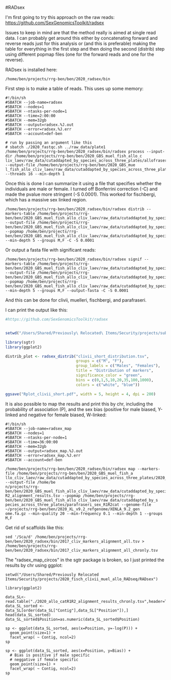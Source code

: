 #RADsex

I'm first going to try this approach on the raw reads: https://github.com/SexGenomicsToolkit/radsex

Issues to keep in mind are that the method really is aimed at single read data.  I can probably get around this either by concatenating forward and reverse reads just for this analysis or (and this is preferable) making the table for everything in the first step and then doing the second (distrib) step using different popmap files (one for the forward reads and one for the reverse).

RADsex is installed here:
```
/home/ben/projects/rrg-ben/ben/2020_radsex/bin
```

First step is to make a table of reads.  This uses up some memory:
```
#!/bin/sh
#SBATCH --job-name=radsex
#SBATCH --nodes=1
#SBATCH --ntasks-per-node=1
#SBATCH --time=2:00:00
#SBATCH --mem=32gb
#SBATCH --output=radsex.%J.out
#SBATCH --error=radsex.%J.err
#SBATCH --account=def-ben

# run by passing an argument like this
# sbatch ./2020_fastqc.sh ../raw_data/plate1
/home/ben/projects/rrg-ben/ben/2020_radsex/bin/radsex process --input-dir /home/ben/projects/rrg-ben/ben/2020_GBS_muel_fish_allo_c
liv_laev/raw_data/cutaddapted_by_species_across_three_plates/allofraseri --output-file /home/ben/projects/rrg-ben/ben/2020_GBS_mue
l_fish_allo_cliv_laev/raw_data/cutaddapted_by_species_across_three_plates/2020_allo_markers_table.tsv --threads 16 --min-depth 1
```

Once this is done I can summarize it using a file that specifies whether the individuals are male or female. I turned off Bonferrini correction (-C) and made the pvalue more stringent (-S 0.0001). This worked for fischbergi, which has a massive sex linked region.

```
/home/ben/projects/rrg-ben/ben/2020_radsex/bin/radsex distrib --markers-table /home/ben/projects/rrg-ben/ben/2020_GBS_muel_fish_allo_cliv_laev/raw_data/cutaddapted_by_species_across_three_plates/2020_fisc_catR1R2_markers_table.tsv --output-file /home/ben/projects/rrg-ben/ben/2020_GBS_muel_fish_allo_cliv_laev/raw_data/cutaddapted_by_species_across_three_plates/2020_fisc_distribution.tsv --popmap /home/ben/projects/rrg-ben/ben/2020_GBS_muel_fish_allo_cliv_laev/raw_data/cutaddapted_by_species_across_three_plates/fischbergi_sex_R1R2cat --min-depth 5 --groups M,F -C -S 0.0001
```
Or output a fasta file with significant reads:

```
/home/ben/projects/rrg-ben/ben/2020_radsex/bin/radsex signif --markers-table /home/ben/projects/rrg-ben/ben/2020_GBS_muel_fish_allo_cliv_laev/raw_data/cutaddapted_by_species_across_three_plates/2020_fisc_catR1R2_markers_table.tsv --output-file /home/ben/projects/rrg-ben/ben/2020_GBS_muel_fish_allo_cliv_laev/raw_data/cutaddapted_by_species_across_three_plates/2020_fisc_significant_markers.fasta --popmap /home/ben/projects/rrg-ben/ben/2020_GBS_muel_fish_allo_cliv_laev/raw_data/cutaddapted_by_species_across_three_plates/fischbergi_sex_R1R2cat --min-depth 5 --groups M,F --output-fasta -C -S 0.0001
```

And this can be done for clivii, muelleri, fischbergi, and parafraseri. 

I can print the output like this:
```R
#https://github.com/SexGenomicsToolkit/radsex


setwd("/Users/Shared/Previously\ Relocated\ Items/Security/projects/submitted/XB_sex_determining_gene/RADsex")

library(sgtr)
library(ggplot2)

distrib_plot <- radsex_distrib("clivii_short_distribution.tsv",
                               groups = c("M", "F"),
                               group_labels = c("Males", "Females"),
                               title = "Distribution of markers",
                               significance_color = "green",
                               bins = c(0,1,5,10,20,35,100,1000),
                               colors = c("white", "blue"))

ggsave("Rplot_clivii_short.pdf", width = 5, height = 4, dpi = 200)
```


It is also possible to map the results and print this by chr, including the probability of association (P), and the sex bias (positive for male biased, Y-linked and negative for female biased, W-linked:
```
#!/bin/sh
#SBATCH --job-name=radsex_map
#SBATCH --nodes=1
#SBATCH --ntasks-per-node=1
#SBATCH --time=36:00:00
#SBATCH --mem=32gb
#SBATCH --output=radsex_map.%J.out
#SBATCH --error=radsex_map.%J.err
#SBATCH --account=def-ben

/home/ben/projects/rrg-ben/ben/2020_radsex/bin/radsex map --markers-file /home/ben/projects/rrg-ben/ben/2020_GBS_muel_fish_a
llo_cliv_laev/raw_data/cutaddapted_by_species_across_three_plates/2020_para_catR1R2_markers_table.tsv --output-file /home/be
n/projects/rrg-ben/ben/2020_GBS_muel_fish_allo_cliv_laev/raw_data/cutaddapted_by_species_across_three_plates/2020_para_catR1
R2_alignment_results.tsv --popmap /home/ben/projects/rrg-ben/ben/2020_GBS_muel_fish_allo_cliv_laev/raw_data/cutaddapted_by_s
pecies_across_three_plates/parafraseri_sex_R1R2cat --genome-file ~/projects/rrg-ben/ben/2020_XL_v9.2_refgenome/XENLA_9.2_gen
ome.fa.gz --min-quality 20 --min-frequency 0.1 --min-depth 1 --groups M,F

```

Get rid of scaffolds like this:
```
sed '/Sca/d' /home/ben/projects/rrg-ben/ben/2020_radsex/bin/2017_cliv_markers_alignment_all.tsv > /home/ben/projects/rrg-ben/ben/2020_radsex/bin/2017_cliv_markers_alignment_all_chronly.tsv
```

The "radsex_map_circos" in the sgtr package is broken, so I just printed the results by chr using ggplot:
```
setwd("/Users/Shared/Previously Relocated Items/Security/projects/2020_fisch_clivii_muel_allo_RADseq/RADsex")

library(ggplot2)

data_SL<-read.table("./2020_allo_catR1R2_alignment_results_chronly.tsv",header=T)
data_SL_sorted <- data_SL[order(data_SL["Contig"],data_SL["Position"]),]
head(data_SL_sorted)
data_SL_sorted$Position=as.numeric(data_SL_sorted$Position)

sp <- ggplot(data_SL_sorted, aes(x=Position, y=-log(P))) + 
  geom_point(size=1) + 
  facet_wrap( ~ Contig, ncol=2)
sp

sp <- ggplot(data_SL_sorted, aes(x=Position, y=Bias)) + 
  # Bias is positive if male specific
  # neggative if female specific
  geom_point(size=1) + 
  facet_wrap( ~ Contig, ncol=2)
sp
```
